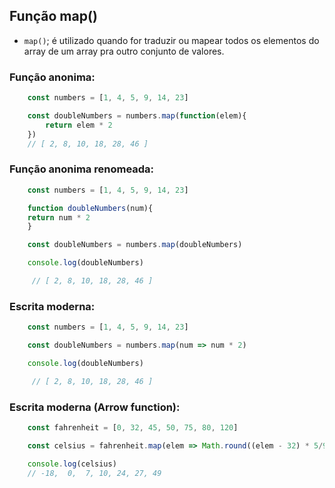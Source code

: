 ## Função map()

* `map()`; é utilizado quando for traduzir ou mapear todos os elementos do array de um array pra outro conjunto de valores.

### Função anonima:

```js
    const numbers = [1, 4, 5, 9, 14, 23]

    const doubleNumbers = numbers.map(function(elem){
        return elem * 2
    })
    // [ 2, 8, 10, 18, 28, 46 ]
```

### Função anonima renomeada:

```js
    const numbers = [1, 4, 5, 9, 14, 23]

    function doubleNumbers(num){
    return num * 2
    }

    const doubleNumbers = numbers.map(doubleNumbers)

    console.log(doubleNumbers)

     // [ 2, 8, 10, 18, 28, 46 ]
```

### Escrita moderna:

```js
    const numbers = [1, 4, 5, 9, 14, 23]

    const doubleNumbers = numbers.map(num => num * 2)

    console.log(doubleNumbers)

     // [ 2, 8, 10, 18, 28, 46 ]
```

### Escrita moderna (Arrow function):

```js
    const fahrenheit = [0, 32, 45, 50, 75, 80, 120]

    const celsius = fahrenheit.map(elem => Math.round((elem - 32) * 5/9))

    console.log(celsius)
    // -18,  0,  7, 10, 24, 27, 49
```